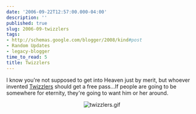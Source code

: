 ```yaml
---
date: '2006-09-22T12:57:00.000-04:00'
description: ''
published: true
slug: 2006-09-twizzlers
tags:
- http://schemas.google.com/blogger/2008/kind#post
- Random Updates
- legacy-blogger
time_to_read: 5
title: Twizzlers
---
```


I know you're not supposed to get into Heaven just by merit, but whoever invented <a href="http://www.hersheys.com/products/details/twizzlers.asp">Twizzlers</a> should get a free pass...If people are going to be somewhere for eternity, they're going to want him or her around.<br /><p align="center">![twizzlers.gif](twizzlers.gif)</p>